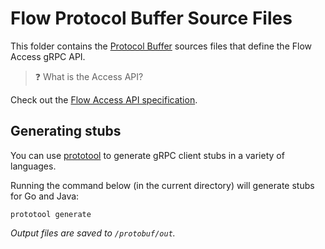 # Flow Protocol Buffer Source Files

This folder contains the [Protocol Buffer](https://developers.google.com/protocol-buffers) sources files that define the Flow Access gRPC API.

> ❓ What is the Access API?

Check out the [Flow Access API specification](/docs/access-api-spec.md).

## Generating stubs

You can use [prototool](https://github.com/uber/prototool) to generate gRPC client stubs in a variety of languages.

Running the command below (in the current directory) will generate stubs for Go and Java:

```shell script
prototool generate
```

_Output files are saved to `/protobuf/out`._

